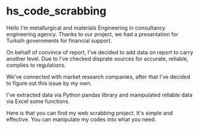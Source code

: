 # hs_code_scrabbing

Hello I'm metallurgical and materials Engineering in consultancy engineering agency. Thanks to our project, we had a presantation for Turksih governments for financial support.

On behalf of convince of report, I've decided to add data on report to carry another level. Due to I've checked disprate sources for accurate, reliable, complies to regulations.

We've connected with market research companies, after that I've decided to figure out this issue by my own.

I've extracted data via Python pandas library and manipulated reliable data via Excel some functions.

Here is that you can find my web scrabbing project. It's simple and effective. You can manipulate my codes into what you need.
